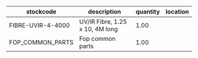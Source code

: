 |stockcode|description|quantity|location|
|---------|-----------|--------|--------|
|FIBRE-UVIR-4-4000|UV/IR Fibre, 1.25 x 10, 4M long|1.00||
|FOP_COMMON_PARTS|Fop common parts|1.00||
